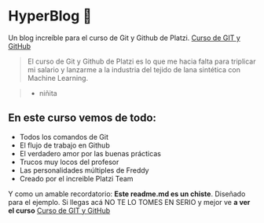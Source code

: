 # HyperBlog 💚
Un blog increíble para el curso de Git y Github de Platzi. [Curso de GIT y GitHub](http://https://platzi.com/cursos/git-github/ "Curso de GIT y GitHub")
> El curso de Git y Github de Platzi es lo que me hacia falta para triplicar mi salario y lanzarme a la industria del tejido de lana sintética con Machine Learning.

> - niñita

## En este curso vemos de todo:
- Todos los comandos de Git
- El flujo de trabajo en Github
- El verdadero amor por las buenas prácticas
- Trucos muy locos del profesor
- Las personalidades múltiples de Freddy
- Creado por el increible Platzi Team
 
Y como un amable recordatorio: **Este readme.md es un chiste**.  Diseñado para el ejemplo.  Si llegas acá NO TE LO TOMES EN SERIO y mejor ve **a ver el curso** [Curso de GIT y GitHub](http://https://platzi.com/cursos/git-github/ "Curso de GIT y GitHub")
